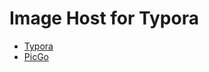 # Image Host for Typora

+ [Typora](https://typora.io/)
+ [PicGo](https://picgo.github.io/PicGo-Doc/)
